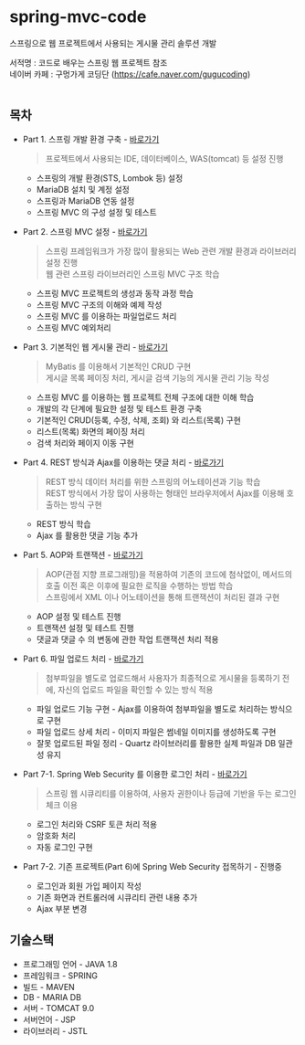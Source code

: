 # spring-mvc-code
스프링으로 웹 프로젝트에서 사용되는 게시물 관리 솔루션 개발<br>

서적명 : 코드로 배우는 스프링 웹 프로젝트 참조<br>
네이버 카페 : 구멍가게 코딩단 (<https://cafe.naver.com/gugucoding>)
<br/><br/>

## 목차
* Part 1. 스프링 개발 환경 구축 - [바로가기](https://github.com/beworthK/spring-mvc-code/tree/main/spring-mvc-code/ex00) <br>
  > 프로젝트에서 사용되는 IDE, 데이터베이스, WAS(tomcat) 등 설정 진행
  *  스프링의 개발 환경(STS, Lombok 등) 설정
  *  MariaDB 설치 및 계정 설정
  *  스프링과 MariaDB 연동 설정
  *  스프링 MVC 의 구성 설정 및 테스트

* Part 2. 스프링 MVC 설정 - [바로가기](https://github.com/beworthK/spring-mvc-code/tree/main/spring-mvc-code/ex01)<br>
  >스프링 프레임워크가 가장 많이 활용되는 Web 관련 개발 환경과 라이브러리 설정 진행<br>
  >웹 관련 스프링 라이브러리인 스프링 MVC 구조 학습
  *  스프링 MVC 프로젝트의 생성과 동작 과정 학습
  *  스프링 MVC 구조의 이해와 예제 작성
  *  스프링 MVC 를 이용하는 파일업로드 처리
  *  스프링 MVC 예외처리

* Part 3. 기본적인 웹 게시물 관리 - [바로가기](https://github.com/beworthK/spring-mvc-code/tree/main/spring-mvc-code/ex02)<br>
  > MyBatis 를 이용해서 기본적인 CRUD 구현<br>
  > 게시글 목록 페이징 처리, 게시글 검색 기능의 게시물 관리 기능 작성<br>
  *  스프링 MVC 를 이용하는 웹 프로젝트 전체 구조에 대한 이해 학습
  *  개발의 각 단계에 필요한 설정 및 테스트 환경 구축
  *  기본적인 CRUD(등록, 수정, 삭제, 조회) 와 리스트(목록) 구현
  *  리스트(목록) 화면의 페이징 처리
  *  검색 처리와 페이지 이동 구현

* Part 4. REST 방식과 Ajax를 이용하는 댓글 처리 - [바로가기](https://github.com/beworthK/spring-mvc-code/tree/main/spring-mvc-code/ex03)<br>
  > REST 방식 데이터 처리를 위한 스프링의 어노테이션과 기능 학습 <br>
  > REST 방식에서 가장 많이 사용하는 형태인 브라우저에서 Ajax를 이용해 호출하는 방식 구현<br>
  *  REST 방식 학습
  *  Ajax 를 활용한 댓글 기능 추가

* Part 5. AOP와 트랜잭션 - [바로가기](https://github.com/beworthK/spring-mvc-code/tree/main/spring-mvc-code/ex04)<br>
  > AOP(관점 지향 프로그래밍)을 적용하여 기존의 코드에 첨삭없이, 메서드의 호출 이전 혹은 이후에 필요한 로직을 수행하는 방법 학습<br>
  > 스프링에서 XML 이나 어노테이션을 통해 트랜잭션이 처리된 결과 구현<br>
  *  AOP 설정 및 테스트 진행
  *  트랜잭션 설정 및 테스트 진행
  *  댓글과 댓글 수 의 변동에 관한 작업 트랜잭션 처리 적용
 
* Part 6. 파일 업로드 처리 - [바로가기](https://github.com/beworthK/spring-mvc-code/tree/main/spring-mvc-code/ex05)<br>
  > 첨부파일을 별도로 업로드해서 사용자가 최종적으로 게시물을 등록하기 전에, 자신의 업로드 파일을 확인할 수 있는 방식 적용<br>
  *  파일 업로드 기능 구현 - Ajax를 이용하여 첨부파일을 별도로 처리하는 방식으로 구현
  *  파일 업로드 상세 처리 - 이미지 파일은 썸네일 이미지를 생성하도록 구현
  *  잘못 업로드된 파일 정리 - Quartz 라이브러리를 활용한 실제 파일과 DB 일관성 유지

* Part 7-1. Spring Web Security 를 이용한 로그인 처리 - [바로가기](https://github.com/beworthK/spring-mvc-code/tree/main/spring-mvc-code/ex06)<br>
  > 스프링 웹 시큐리티를 이용하여, 사용자 권한이나 등급에 기반을 두는 로그인 체크 이용<br>
  *  로그인 처리와 CSRF 토큰 처리 적용
  *  암호화 처리 
  *  자동 로그인 구현

* Part 7-2. 기존 프로젝트(Part 6)에 Spring Web Security 접목하기 - 진행중<br>
  *  로그인과 회원 가입 페이지 작성
  *  기존 화면과 컨트롤러에 시큐리티 관련 내용 추가
  *  Ajax 부분 변경

## 기술스택
* 프로그래밍 언어 - JAVA 1.8  
* 프레임워크 - SPRING   
* 빌드 - MAVEN   
* DB - MARIA DB   
* 서버 - TOMCAT 9.0  
* 서버언어 - JSP  
* 라이브러리 - JSTL  